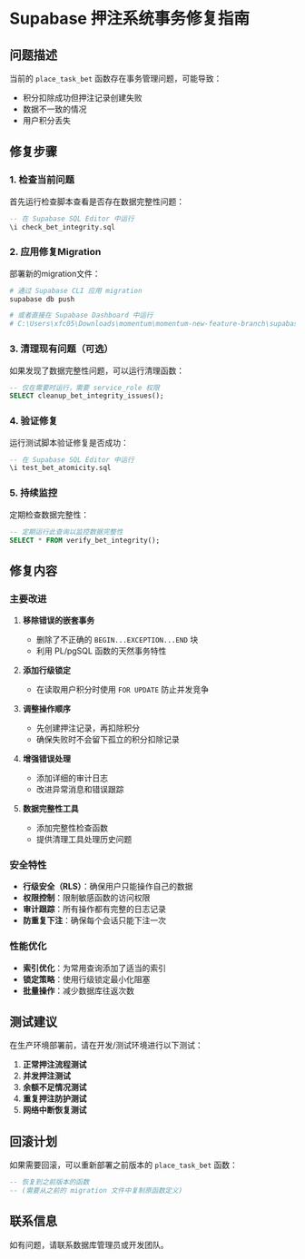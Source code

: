 # Supabase 押注系统事务修复指南

## 问题描述

当前的 `place_task_bet` 函数存在事务管理问题，可能导致：
- 积分扣除成功但押注记录创建失败
- 数据不一致的情况
- 用户积分丢失

## 修复步骤

### 1. 检查当前问题

首先运行检查脚本查看是否存在数据完整性问题：

```sql
-- 在 Supabase SQL Editor 中运行
\i check_bet_integrity.sql
```

### 2. 应用修复Migration

部署新的migration文件：

```bash
# 通过 Supabase CLI 应用 migration
supabase db push

# 或者直接在 Supabase Dashboard 中运行
# C:\Users\xfc05\Downloads\momentum\momentum-new-feature-branch\supabase\migrations\20250905100000_fix_bet_transaction_atomicity.sql
```

### 3. 清理现有问题（可选）

如果发现了数据完整性问题，可以运行清理函数：

```sql
-- 仅在需要时运行，需要 service_role 权限
SELECT cleanup_bet_integrity_issues();
```

### 4. 验证修复

运行测试脚本验证修复是否成功：

```sql
-- 在 Supabase SQL Editor 中运行
\i test_bet_atomicity.sql
```

### 5. 持续监控

定期检查数据完整性：

```sql
-- 定期运行此查询以监控数据完整性
SELECT * FROM verify_bet_integrity();
```

## 修复内容

### 主要改进

1. **移除错误的嵌套事务**
   - 删除了不正确的 `BEGIN...EXCEPTION...END` 块
   - 利用 PL/pgSQL 函数的天然事务特性

2. **添加行级锁定**
   - 在读取用户积分时使用 `FOR UPDATE` 防止并发竞争

3. **调整操作顺序**
   - 先创建押注记录，再扣除积分
   - 确保失败时不会留下孤立的积分扣除记录

4. **增强错误处理**
   - 添加详细的审计日志
   - 改进异常消息和错误跟踪

5. **数据完整性工具**
   - 添加完整性检查函数
   - 提供清理工具处理历史问题

### 安全特性

- **行级安全（RLS）**：确保用户只能操作自己的数据
- **权限控制**：限制敏感函数的访问权限
- **审计跟踪**：所有操作都有完整的日志记录
- **防重复下注**：确保每个会话只能下注一次

### 性能优化

- **索引优化**：为常用查询添加了适当的索引
- **锁定策略**：使用行级锁定最小化阻塞
- **批量操作**：减少数据库往返次数

## 测试建议

在生产环境部署前，请在开发/测试环境进行以下测试：

1. **正常押注流程测试**
2. **并发押注测试**
3. **余额不足情况测试**
4. **重复押注防护测试**
5. **网络中断恢复测试**

## 回滚计划

如果需要回滚，可以重新部署之前版本的 `place_task_bet` 函数：

```sql
-- 恢复到之前版本的函数
-- (需要从之前的 migration 文件中复制原函数定义)
```

## 联系信息

如有问题，请联系数据库管理员或开发团队。